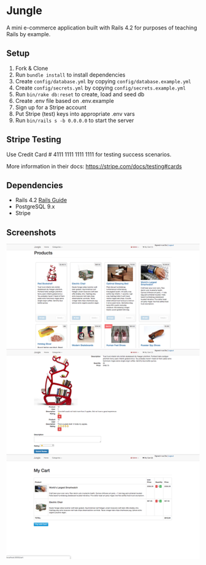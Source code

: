 # Jungle

A mini e-commerce application built with Rails 4.2 for purposes of teaching Rails by example.


## Setup

1. Fork & Clone
2. Run `bundle install` to install dependencies
3. Create `config/database.yml` by copying `config/database.example.yml`
4. Create `config/secrets.yml` by copying `config/secrets.example.yml`
5. Run `bin/rake db:reset` to create, load and seed db
6. Create .env file based on .env.example
7. Sign up for a Stripe account
8. Put Stripe (test) keys into appropriate .env vars
9. Run `bin/rails s -b 0.0.0.0` to start the server

## Stripe Testing

Use Credit Card # 4111 1111 1111 1111 for testing success scenarios.

More information in their docs: <https://stripe.com/docs/testing#cards>

## Dependencies

* Rails 4.2 [Rails Guide](http://guides.rubyonrails.org/v4.2/)
* PostgreSQL 9.x
* Stripe

## Screenshots
!["Screenshot of the main product show page."](https://github.com/ardeliatay/jungle-rails/blob/master/public/docs/products-show-page.png)
!["Screenshot of details and ratings for a specific product."](https://github.com/ardeliatay/jungle-rails/blob/master/public/docs/product-details-page.png)
!["Screenshot of checkout page."](https://github.com/ardeliatay/jungle-rails/blob/master/public/docs/cart-page.png)
